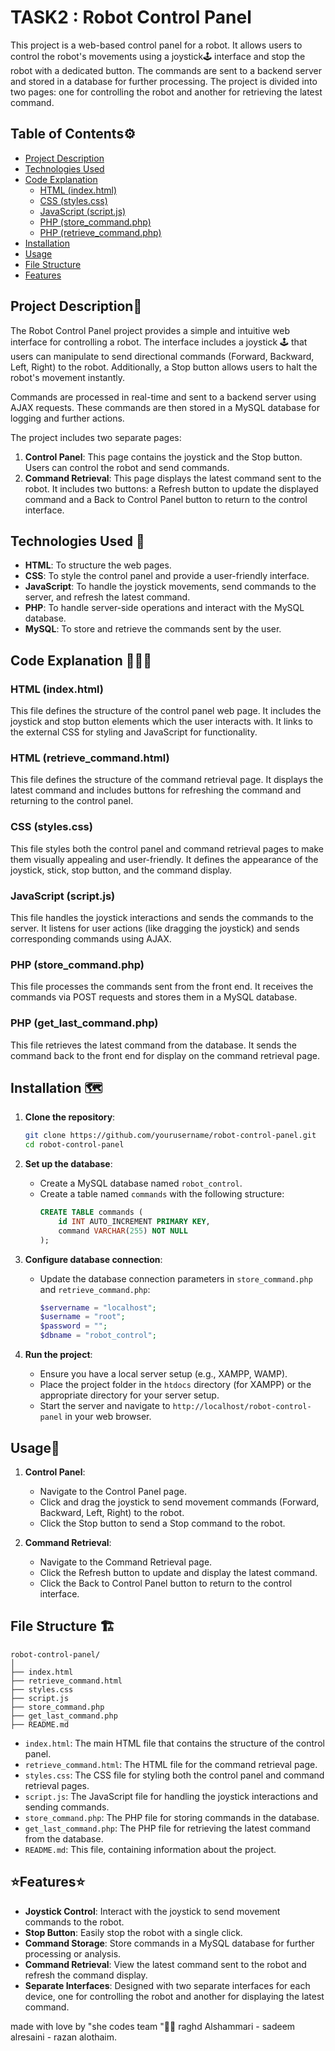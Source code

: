 # TASK2 : Robot Control Panel 

This project is a web-based control panel for a robot. It allows users to control the robot's movements using a joystick🕹️ interface and stop the robot with a dedicated button. The commands are sent to a backend server and stored in a database for further processing. The project is divided into two pages: one for controlling the robot and another for retrieving the latest command.

## Table of Contents⚙️
- [Project Description](#project-description)
- [Technologies Used](#technologies-used)
- [Code Explanation](#code-explanation)
  - [HTML (index.html)](#html-indexhtml)
  - [CSS (styles.css)](#css-stylescss)
  - [JavaScript (script.js)](#javascript-scriptjs)
  - [PHP (store_command.php)](#php-store_commandphp)
  - [PHP (retrieve_command.php)](#php-retrieve_commandphp)
- [Installation](#installation)
- [Usage](#usage)
- [File Structure](#file-structure)
- [Features](#features)

## Project Description📝

The Robot Control Panel project provides a simple and intuitive web interface for controlling a robot. The interface includes a joystick 🕹️ that users can manipulate to send directional commands (Forward, Backward, Left, Right) to the robot. Additionally, a Stop button allows users to halt the robot's movement instantly.

Commands are processed in real-time and sent to a backend server using AJAX requests. These commands are then stored in a MySQL database for logging and further actions.

The project includes two separate pages:

1. **Control Panel**: This page contains the joystick and the Stop button. Users can control the robot and send commands.
2. **Command Retrieval**: This page displays the latest command sent to the robot. It includes two buttons: a Refresh button to update the displayed command and a Back to Control Panel button to return to the control interface.

## Technologies Used 🔧

- **HTML**: To structure the web pages.
- **CSS**: To style the control panel and provide a user-friendly interface.
- **JavaScript**: To handle the joystick movements, send commands to the server, and refresh the latest command.
- **PHP**: To handle server-side operations and interact with the MySQL database.
- **MySQL**: To store and retrieve the commands sent by the user.

## Code Explanation 👩🏻‍🏫

### HTML (index.html)

This file defines the structure of the control panel web page. It includes the joystick and stop button elements which the user interacts with. It links to the external CSS for styling and JavaScript for functionality.

### HTML (retrieve_command.html)

This file defines the structure of the command retrieval page. It displays the latest command and includes buttons for refreshing the command and returning to the control panel.

### CSS (styles.css)

This file styles both the control panel and command retrieval pages to make them visually appealing and user-friendly. It defines the appearance of the joystick, stick, stop button, and the command display.

### JavaScript (script.js)

This file handles the joystick interactions and sends the commands to the server. It listens for user actions (like dragging the joystick) and sends corresponding commands using AJAX.

### PHP (store_command.php)

This file processes the commands sent from the front end. It receives the commands via POST requests and stores them in a MySQL database.

### PHP (get_last_command.php)

This file retrieves the latest command from the database. It sends the command back to the front end for display on the command retrieval page.

## Installation 🗺️

1. **Clone the repository**:
    ```sh
    git clone https://github.com/yourusername/robot-control-panel.git
    cd robot-control-panel
    ```

2. **Set up the database**:
    - Create a MySQL database named `robot_control`.
    - Create a table named `commands` with the following structure:
        ```sql
        CREATE TABLE commands (
            id INT AUTO_INCREMENT PRIMARY KEY,
            command VARCHAR(255) NOT NULL
        );
        ```

3. **Configure database connection**:
    - Update the database connection parameters in `store_command.php` and `retrieve_command.php`:
        ```php
        $servername = "localhost";
        $username = "root";
        $password = "";
        $dbname = "robot_control";
        ```

4. **Run the project**:
    - Ensure you have a local server setup (e.g., XAMPP, WAMP).
    - Place the project folder in the `htdocs` directory (for XAMPP) or the appropriate directory for your server setup.
    - Start the server and navigate to `http://localhost/robot-control-panel` in your web browser.

## Usage🤖

1. **Control Panel**:
    - Navigate to the Control Panel page.
    - Click and drag the joystick to send movement commands (Forward, Backward, Left, Right) to the robot.
    - Click the Stop button to send a Stop command to the robot.

2. **Command Retrieval**:
    - Navigate to the Command Retrieval page.
    - Click the Refresh button to update and display the latest command.
    - Click the Back to Control Panel button to return to the control interface.

## File Structure 🏗️

```
robot-control-panel/
│
├── index.html
├── retrieve_command.html
├── styles.css
├── script.js
├── store_command.php
├── get_last_command.php
├── README.md
```

- `index.html`: The main HTML file that contains the structure of the control panel.
- `retrieve_command.html`: The HTML file for the command retrieval page.
- `styles.css`: The CSS file for styling both the control panel and command retrieval pages.
- `script.js`: The JavaScript file for handling the joystick interactions and sending commands.
- `store_command.php`: The PHP file for storing commands in the database.
- `get_last_command.php`: The PHP file for retrieving the latest command from the database.
- `README.md`: This file, containing information about the project.

## ⭐️Features⭐️

- **Joystick Control**: Interact with the joystick to send movement commands to the robot.
- **Stop Button**: Easily stop the robot with a single click.
- **Command Storage**: Store commands in a MySQL database for further processing or analysis.
- **Command Retrieval**: View the latest command sent to the robot and refresh the command display.
- **Separate Interfaces**: Designed with two separate interfaces for each device, one for controlling the robot and another for displaying the latest command.

made with love by "she codes team "🤍😄
raghd Alshammari - sadeem alresaini - razan alothaim.
